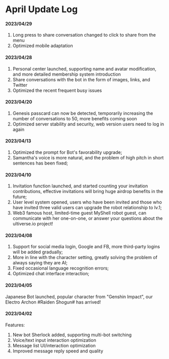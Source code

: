 # April Update Log

#### 2023/04/29

1. Long press to share conversation changed to click to share from the menu
2. Optimized mobile adaptation

#### 2023/04/28

1. Personal center launched, supporting name and avatar modification, and more detailed membership system introduction
2. Share conversations with the bot in the form of images, links, and Twitter
3. Optimized the recent frequent busy issues

#### 2023/04/20&#x20;

1. Genesis passcard can now be detected, temporarily increasing the number of conversations to 50, more benefits coming soon
2. Optimized server stability and security, web version users need to log in again

#### 2023/04/13

1. Optimized the prompt for Bot's favorability upgrade;
2. Samantha's voice is more natural, and the problem of high pitch in short sentences has been fixed;

#### 2023/04/10

1. Invitation function launched, and started counting your invitation contributions, effective invitations will bring huge airdrop benefits in the future;
2. User level system opened, users who have been invited and those who have invited three valid users can upgrade the robot relationship to lv.1;
3. Web3 famous host, limited-time guest MyShell robot guest, can communicate with her one-on-one, or answer your questions about the ultiverse.io project!

#### 2023/04/08

1. Support for social media login, Google and FB, more third-party logins will be added gradually; &#x20;
2. More in line with the character setting, greatly solving the problem of always saying they are AI; &#x20;
3. Fixed occasional language recognition errors; &#x20;
4. Optimized chat interface interaction;

#### 2023/04/05

Japanese Bot launched, popular character from "Genshin Impact", our Electro Archon #Raiden Shogun# has arrived!

#### 2023/04/02

Features:

1. New bot Sherlock added, supporting multi-bot switching&#x20;
2. Voice/text input interaction optimization&#x20;
3. Message list UI/interaction optimization&#x20;
4. Improved message reply speed and quality